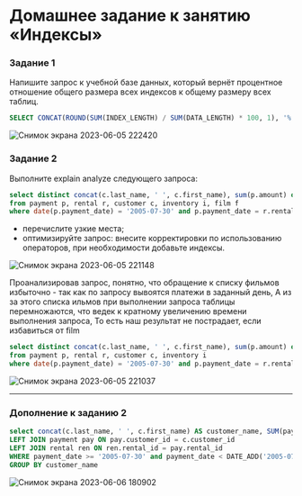 # Домашнее задание к занятию «Индексы»



### Задание 1

Напишите запрос к учебной базе данных, который вернёт процентное отношение общего размера всех индексов к общему размеру всех таблиц.

```sql
SELECT CONCAT(ROUND(SUM(INDEX_LENGTH) / SUM(DATA_LENGTH) * 100, 1), '%') FROM information_schema.TABLES
```

![Снимок экрана 2023-06-05 222420](https://github.com/AlexanderM33/sdb-homeworks/assets/122460278/8e0a2e12-17df-4e3e-9a49-4fe944406ded)


### Задание 2

Выполните explain analyze следующего запроса:
```sql
select distinct concat(c.last_name, ' ', c.first_name), sum(p.amount) over (partition by c.customer_id, f.title)
from payment p, rental r, customer c, inventory i, film f
where date(p.payment_date) = '2005-07-30' and p.payment_date = r.rental_date and r.customer_id = c.customer_id and i.inventory_id = r.inventory_id
```
- перечислите узкие места;
- оптимизируйте запрос: внесите корректировки по использованию операторов, при необходимости добавьте индексы.

![Снимок экрана 2023-06-05 221148](https://github.com/AlexanderM33/sdb-homeworks/assets/122460278/fcece505-58da-4d20-a7e0-a1c837348a87)

Проанализировав запрос, понятно, что обращение к списку фильмов избыточно  - так как по запросу вывоятся платежи в заданный день, А из за этого списка ильмов при выполнении запроса таблицы перемножаются, что ведек к кратному увеличению времени выполнения запроса, То есть наш результат не пострадает, если избавиться от film

```sql
select distinct concat(c.last_name, ' ', c.first_name), sum(p.amount) over (partition by c.customer_id)
from payment p, rental r, customer c, inventory i
where date(p.payment_date) = '2005-07-30' and p.payment_date = r.rental_date and r.customer_id = c.customer_id and i.inventory_id = r.inventory_id
```
![Снимок экрана 2023-06-05 221037](https://github.com/AlexanderM33/sdb-homeworks/assets/122460278/63b587dc-0279-4868-950d-b19988e03957)



___________________
### Дополнение к заданию 2

```sql
select concat(c.last_name, ' ', c.first_name) AS customer_name, SUM(pay.amount) from customer c
LEFT JOIN payment pay ON pay.customer_id = c.customer_id
LEFT JOIN rental ren ON ren.rental_id = pay.rental_id 
WHERE payment_date >= '2005-07-30' and payment_date < DATE_ADD('2005-07-30', INTERVAL 1 DAY)
GROUP BY customer_name
```

![Снимок экрана 2023-06-06 180902](https://github.com/AlexanderM33/sdb-homeworks/assets/122460278/f5cd5b8c-454e-44c0-a3cb-26db5b4f60f4)



